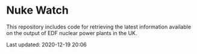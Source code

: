 # Nuke Watch

This repository includes code for retrieving the latest information available on the output of EDF nuclear power plants in the UK.

Last updated: 2020-12-19 20:06